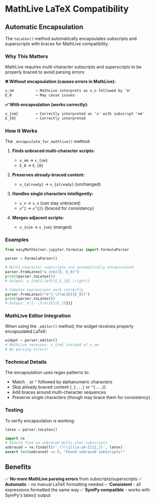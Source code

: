 # MathLive LaTeX Compatibility

## Automatic Encapsulation

The `toLatex()` method automatically encapsulates subscripts and superscripts with braces for MathLive compatibility.

### Why This Matters

MathLive requires multi-character subscripts and superscripts to be properly braced to avoid parsing errors:

**❌ Without encapsulation (causes errors in MathLive):**
```latex
x_nm          → MathLive interprets as x_n followed by 'm'
E_0           → May cause issues
```

**✅ With encapsulation (works correctly):**
```latex
x_{nm}        → Correctly interpreted as 'x' with subscript 'nm'
E_{0}         → Correctly interpreted
```

### How It Works

The `_encapsulate_for_mathlive()` method:

1. **Finds unbraced multi-character scripts:**
   - `x_nm` → `x_{nm}`
   - `E_0` → `E_{0}`

2. **Preserves already-braced content:**
   - `x_{already}` → `x_{already}` (unchanged)

3. **Handles single characters intelligently:**
   - `x_n` → `x_n` (can stay unbraced)
   - `x^2` → `x^{2}` (braced for consistency)

4. **Merges adjacent scripts:**
   - `x_{n}m` → `x_{nm}` (merged)

### Examples

```python
from easyMathSolver.jupyter.formulas import FormulaParser

parser = FormulaParser()

# Multi-character subscripts are automatically encapsulated
parser.fromLatex("w_{nm}(E, E_0)")
print(parser.toLatex())
# Output: w_{nm}{\left(E,E_{0} \right)}

# Complex expressions work correctly
parser.fromLatex(r"e^{-\frac{E}{E_0}}")
print(parser.toLatex())
# Output: e^{- \frac{E}{E_{0}}}
```

### MathLive Editor Integration

When using the `.editor()` method, the widget receives properly encapsulated LaTeX:

```python
widget = parser.editor()
# MathLive receives: x_{nm} instead of x_nm
# No parsing errors!
```

### Technical Details

The encapsulation uses regex patterns to:
- Match `_` or `^` followed by alphanumeric characters
- Skip already braced content (`_{...}` or `^{...}`)
- Add braces around multi-character sequences
- Preserve single characters (though may brace them for consistency)

### Testing

To verify encapsulation is working:

```python
latex = parser.toLatex()

import re
# Should find no unbraced multi-char subscripts
unbraced = re.findall(r'_(?!\{)([a-zA-Z]{2,})', latex)
assert len(unbraced) == 0, "Found unbraced subscripts!"
```

## Benefits

✅ **No more MathLive parsing errors** from subscripts/superscripts
✅ **Automatic** - no manual LaTeX formatting needed
✅ **Consistent** - all expressions formatted the same way
✅ **SymPy compatible** - works with SymPy's latex() output
